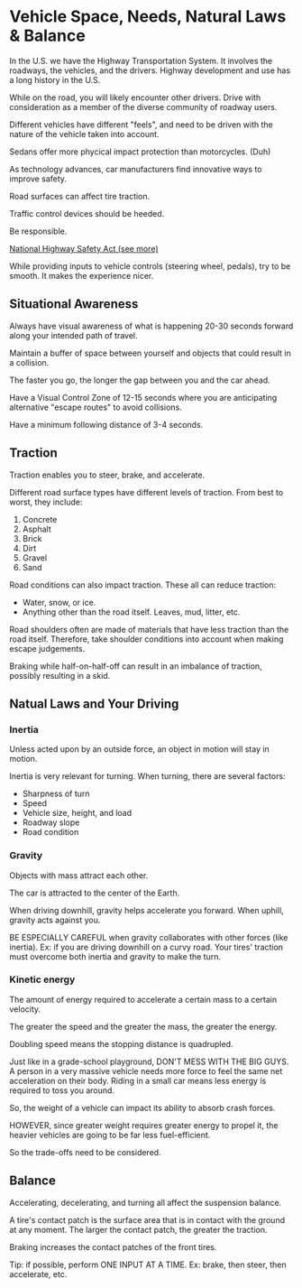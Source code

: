 # Vehicle Space, Needs, Natural Laws & Balance

In the U.S. we have the Highway Transportation System. It involves the roadways, the vehicles, and the drivers. Highway development and use has a long history in the U.S. 

While on the road, you will likely encounter other drivers. Drive with consideration as a member of the diverse community of roadway users. 

Different vehicles have different "feels", and need to be driven with the nature of the vehicle taken into account.

Sedans offer more phycical impact protection than motorcycles. (Duh)

As technology advances, car manufacturers find innovative ways to improve safety. 

Road surfaces can affect tire traction. 

Traffic control devices should be heeded. 

Be responsible. 

[National Highway Safety Act (see more)](https://en.wikipedia.org/wiki/National_Traffic_and_Motor_Vehicle_Safety_Act)


While providing inputs to vehicle controls (steering wheel, pedals), try to be smooth. It makes the experience nicer.


## Situational Awareness

Always have visual awareness of what is happening 20-30 seconds forward along your intended path of travel.

Maintain a buffer of space between yourself and objects that could result in a collision. 

The faster you go, the longer the gap between you and the car ahead.

Have a Visual Control Zone of 12-15 seconds where you are anticipating alternative "escape routes" to avoid collisions. 

Have a minimum following distance of 3-4 seconds. 

## Traction

Traction enables you to steer, brake, and accelerate. 

Different road surface types have different levels of traction. From best to worst, they include:
1. Concrete
2. Asphalt
3. Brick
4. Dirt
5. Gravel
6. Sand

Road conditions can also impact traction. These all can reduce traction:
* Water, snow, or ice.
* Anything other than the road itself. Leaves, mud, litter, etc.

Road shoulders often are made of materials that have less traction than the road itself. Therefore, take shoulder conditions into account when making escape judgements.

Braking while half-on-half-off can result in an imbalance of traction, possibly resulting in a skid.

## Natual Laws and Your Driving

### Inertia
Unless acted upon by an outside force, an object in motion will stay in motion.

Inertia is very relevant for turning. When turning, there are several factors:
* Sharpness of turn
* Speed
* Vehicle size, height, and load
* Roadway slope
* Road condition

### Gravity
Objects with mass attract each other. 

The car is attracted to the center of the Earth. 

When driving downhill, gravity helps accelerate you forward. When uphill, gravity acts against you. 

BE ESPECIALLY CAREFUL when gravity collaborates with other forces (like inertia). Ex: if you are driving downhill on a curvy road. Your tires' traction must overcome both inertia and gravity to make the turn.

### Kinetic energy 
The amount of energy required to accelerate a certain mass to a certain velocity. 

The greater the speed and the greater the mass, the greater the energy. 

Doubling speed means the stopping distance is quadrupled.

Just like in a grade-school playground, DON'T MESS WITH THE BIG GUYS. A person in a very massive vehicle needs more force to feel the same net acceleration on their body. Riding in a small car means less energy is required to toss you around. 

So, the weight of a vehicle can impact its ability to absorb crash forces. 

HOWEVER, since greater weight requires greater energy to propel it, the heavier vehicles are going to be far less fuel-efficient. 

So the trade-offs need to be considered.


## Balance

Accelerating, decelerating, and turning all affect the suspension balance.

A tire's contact patch is the surface area that is in contact with the ground at any moment. The larger the contact patch, the greater the traction.

Braking increases the contact patches of the front tires.


Tip: if possible, perform ONE INPUT AT A TIME. Ex: brake, then steer, then accelerate, etc.
